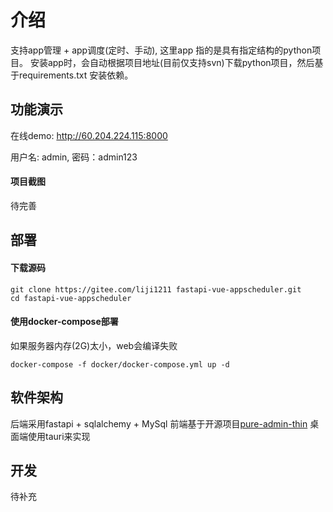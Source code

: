 # 介绍
支持app管理 + app调度(定时、手动), 这里app 指的是具有指定结构的python项目。
安装app时，会自动根据项目地址(目前仅支持svn)下载python项目，然后基于requirements.txt 安装依赖。

## 功能演示
在线demo: http://60.204.224.115:8000

用户名: admin, 密码：admin123

#### 项目截图
待完善

## 部署
#### 下载源码
```shell
git clone https://gitee.com/liji1211 fastapi-vue-appscheduler.git
cd fastapi-vue-appscheduler
```
#### 使用docker-compose部署
如果服务器内存(2G)太小，web会编译失败
```shell
docker-compose -f docker/docker-compose.yml up -d
```

## 软件架构
后端采用fastapi + sqlalchemy + MySql
前端基于开源项目[pure-admin-thin](https://github.com/pure-admin/pure-admin-thin)
桌面端使用tauri来实现

## 开发
待补充
